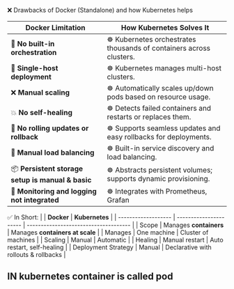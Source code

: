 ❌ Drawbacks of Docker (Standalone)
and how Kubernetes helps

| **Docker Limitation**                             | **How Kubernetes Solves It**                                        |
| ------------------------------------------------- | ------------------------------------------------------------------- |
| 🚫 **No built-in orchestration**                  | ☸️ Kubernetes orchestrates thousands of containers across clusters. |
| 🧍 **Single-host deployment**                     | ☸️ Kubernetes manages multi-host clusters.                          |
| ❌ **Manual scaling**                              | ☸️ Automatically scales up/down pods based on resource usage.       |
| 💥 **No self-healing**                            | ☸️ Detects failed containers and restarts or replaces them.         |
| 🔄 **No rolling updates or rollback**             | ☸️ Supports seamless updates and easy rollbacks for deployments.    |
| 🔌 **Manual load balancing**                      | ☸️ Built-in service discovery and load balancing.                   |
| 📦 **Persistent storage setup is manual & basic** | ☸️ Abstracts persistent volumes; supports dynamic provisioning.     |
| 🧪 **Monitoring and logging not integrated**      | ☸️ Integrates with Prometheus, Grafan                               |

✅ In Short:
|                     | **Docker**             | **Kubernetes**                        |
| ------------------- | ---------------------- | ------------------------------------- |
| Scope               | Manages **containers** | Manages **containers at scale**       |
| Manages             | One machine            | Cluster of machines                   |
| Scaling             | Manual                 | Automatic                             |
| Healing             | Manual restart         | Auto restart, self-healing            |
| Deployment Strategy | Manual                 | Declarative with rollouts & rollbacks |

## IN kubernetes container is called pod
